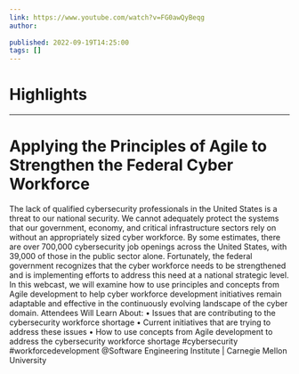 ```yaml
---
link: https://www.youtube.com/watch?v=FG0awQyBeqg
author: 
   
published: 2022-09-19T14:25:00
tags: []
---
```

# Highlights


---
# Applying the Principles of Agile to Strengthen the Federal Cyber Workforce
The lack of qualified cybersecurity professionals in the United States is a threat to our national security. We cannot adequately protect the systems that our government, economy, and critical infrastructure sectors rely on without an appropriately sized cyber workforce. By some estimates, there are over 700,000 cybersecurity job openings across the United States, with 39,000 of those in the public sector alone. Fortunately, the federal government recognizes that the cyber workforce needs to be strengthened and is implementing efforts to address this need at a national strategic level. In this webcast, we will examine how to use principles and concepts from Agile development to help cyber workforce development initiatives remain adaptable and effective in the continuously evolving landscape of the cyber domain. Attendees Will Learn About: • Issues that are contributing to the cybersecurity workforce shortage • Current initiatives that are trying to address these issues • How to use concepts from Agile development to address the cybersecurity workforce shortage #cybersecurity #workforcedevelopment @Software Engineering Institute | Carnegie Mellon University